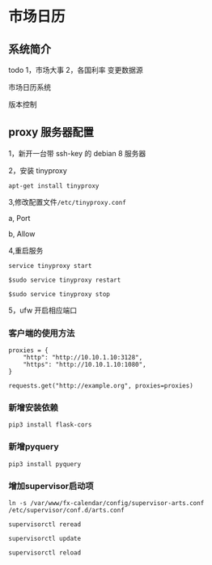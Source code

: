 # 市场日历

## 系统简介

todo
1，市场大事
2，各国利率 变更数据源

市场日历系统

版本控制

## proxy 服务器配置

1，新开一台带 ssh-key 的 debian 8 服务器

2，安装 tinyproxy

```
apt-get install tinyproxy
```

3,修改配置文件`/etc/tinyproxy.conf`

a, Port

b, Allow

4,重启服务

```
service tinyproxy start

$sudo service tinyproxy restart

$sudo service tinyproxy stop
```

5，ufw 开启相应端口

### 客户端的使用方法
```
proxies = {
    "http": "http://10.10.1.10:3128",
    "https": "http://10.10.1.10:1080",
}

requests.get("http://example.org", proxies=proxies)

```

### 新增安装依赖

```
pip3 install flask-cors
```

### 新增pyquery

```
pip3 install pyquery
```

### 增加supervisor启动项

```
ln -s /var/www/fx-calendar/config/supervisor-arts.conf /etc/supervisor/conf.d/arts.conf

supervisorctl reread

supervisorctl update

supervisorctl reload


```
